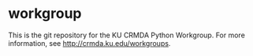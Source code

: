 # workgroup

This is the git repository for the KU CRMDA Python Workgroup. For more information, see http://crmda.ku.edu/workgroups.
